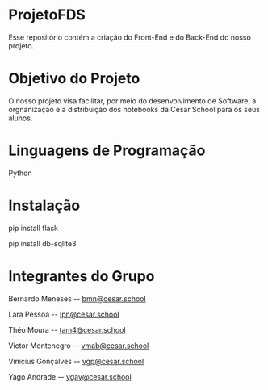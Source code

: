 # ProjetoFDS
Esse repositório contém a criação do Front-End e do Back-End do nosso projeto.

# Objetivo do Projeto
O nosso projeto visa facilitar, por meio do desenvolvimento de Software, a orgnanização e a distribuição dos notebooks da Cesar School para os seus alunos.

# Linguagens de Programação
Python

# Instalação
pip install flask

pip install db-sqlite3

# Integrantes do Grupo
Bernardo Meneses -- bmn@cesar.school

Lara Pessoa -- lpn@cesar.school

Théo Moura -- tam4@cesar.school

Victor Montenegro -- vmab@cesar.school

Vinícius Gonçalves -- vgp@cesar.school

Yago Andrade -- ygav@cesar.school
